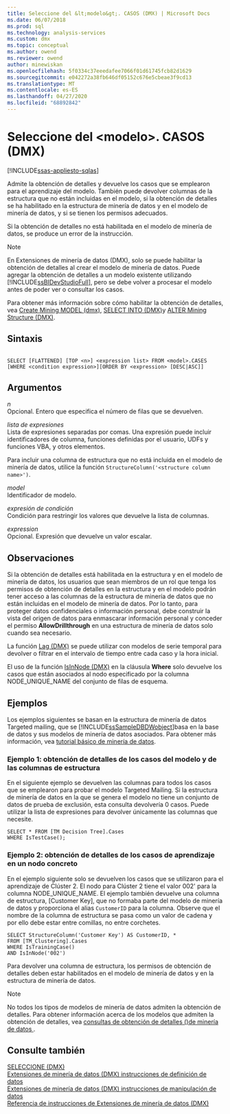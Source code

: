 ```yaml
---
title: Seleccione del &lt;modelo&gt;. CASOS (DMX) | Microsoft Docs
ms.date: 06/07/2018
ms.prod: sql
ms.technology: analysis-services
ms.custom: dmx
ms.topic: conceptual
ms.author: owend
ms.reviewer: owend
author: minewiskan
ms.openlocfilehash: 5f0334c37eeedafee7066f01d61745fcb82d1629
ms.sourcegitcommit: e042272a38fb646df05152c676e5cbeae3f9cd13
ms.translationtype: MT
ms.contentlocale: es-ES
ms.lasthandoff: 04/27/2020
ms.locfileid: "68892842"
---
```

# <a name="select-from-ltmodelgtcases-dmx"></a>Seleccione del &lt;modelo&gt;. CASOS (DMX)
[!INCLUDE[ssas-appliesto-sqlas](../includes/ssas-appliesto-sqlas.md)]

  Admite la obtención de detalles y devuelve los casos que se emplearon para el aprendizaje del modelo. También puede devolver columnas de la estructura que no están incluidas en el modelo, si la obtención de detalles se ha habilitado en la estructura de minería de datos y en el modelo de minería de datos, y si se tienen los permisos adecuados.  
  
 Si la obtención de detalles no está habilitada en el modelo de minería de datos, se produce un error de la instrucción.  
  
> [!NOTE]  
>  En Extensiones de minería de datos (DMX), solo se puede habilitar la obtención de detalles al crear el modelo de minería de datos. Puede agregar la obtención de detalles a un modelo existente utilizando [!INCLUDE[ssBIDevStudioFull](../includes/ssbidevstudiofull-md.md)], pero se debe volver a procesar el modelo antes de poder ver o consultar los casos.  
  
 Para obtener más información sobre cómo habilitar la obtención de detalles, vea [Create Mining MODEL &#40;dmx&#41;](../dmx/create-mining-model-dmx.md), [SELECT INTO &#40;DMX&#41;](../dmx/select-into-dmx.md)y [ALTER Mining Structure &#40;DMX&#41;](../dmx/alter-mining-structure-dmx.md).  
  
## <a name="syntax"></a>Sintaxis  
  
```  
  
SELECT [FLATTENED] [TOP <n>] <expression list> FROM <model>.CASES  
[WHERE <condition expression>][ORDER BY <expression> [DESC|ASC]]  
```  
  
## <a name="arguments"></a>Argumentos  
 *n*  
 Opcional. Entero que especifica el número de filas que se devuelven.  
  
 *lista de expresiones*  
 Lista de expresiones separadas por comas. Una expresión puede incluir identificadores de columna, funciones definidas por el usuario, UDFs y funciones VBA, y otros elementos.  
  
 Para incluir una columna de estructura que no está incluida en el modelo de minería de datos, utilice la función `StructureColumn('<structure column name>')`.  
  
 *model*  
 Identificador de modelo.  
  
 *expresión de condición*  
 Condición para restringir los valores que devuelve la lista de columnas.  
  
 *expression*  
 Opcional. Expresión que devuelve un valor escalar.  
  
## <a name="remarks"></a>Observaciones  
 Si la obtención de detalles está habilitada en la estructura y en el modelo de minería de datos, los usuarios que sean miembros de un rol que tenga los permisos de obtención de detalles en la estructura y en el modelo podrán tener acceso a las columnas de la estructura de minería de datos que no están incluidas en el modelo de minería de datos. Por lo tanto, para proteger datos confidenciales o información personal, debe construir la vista del origen de datos para enmascarar información personal y conceder el permiso **AllowDrillthrough** en una estructura de minería de datos solo cuando sea necesario.  
  
 La función [Lag &#40;DMX&#41;](../dmx/lag-dmx.md) se puede utilizar con modelos de serie temporal para devolver o filtrar en el intervalo de tiempo entre cada caso y la hora inicial.  
  
 El uso de la función [IsInNode &#40;DMX&#41;](../dmx/isinnode-dmx.md) en la cláusula **Where** solo devuelve los casos que están asociados al nodo especificado por la columna NODE_UNIQUE_NAME del conjunto de filas de esquema.  
  
## <a name="examples"></a>Ejemplos  
 Los ejemplos siguientes se basan en la estructura de minería de datos Targeted mailing, que se [!INCLUDE[ssSampleDBDWobject](../includes/sssampledbdwobject-md.md)]basa en la base de datos y sus modelos de minería de datos asociados. Para obtener más información, vea [tutorial básico de minería de datos](https://msdn.microsoft.com/library/6602edb6-d160-43fb-83c8-9df5dddfeb9c).  
  
### <a name="example-1-drillthrough-to-model-cases-and-structure-columns"></a>Ejemplo 1: obtención de detalles de los casos del modelo y de las columnas de estructura  
 En el siguiente ejemplo se devuelven las columnas para todos los casos que se emplearon para probar el modelo Targeted Mailing. Si la estructura de minería de datos en la que se genera el modelo no tiene un conjunto de datos de prueba de exclusión, esta consulta devolvería 0 casos. Puede utilizar la lista de expresiones para devolver únicamente las columnas que necesite.  
  
```  
SELECT * FROM [TM Decision Tree].Cases  
WHERE IsTestCase();  
```  
  
### <a name="example-2-drillthrough-to-training-cases-in-a-specific-node"></a>Ejemplo 2: obtención de detalles de los casos de aprendizaje en un nodo concreto  
 En el ejemplo siguiente solo se devuelven los casos que se utilizaron para el aprendizaje de Clúster 2. El nodo para Clúster 2 tiene el valor 002' para la columna NODE_UNIQUE_NAME. El ejemplo también devuelve una columna de estructura, [Customer Key], que no formaba parte del modelo de minería de datos y proporciona el alias `CustomerID` para la columna. Observe que el nombre de la columna de estructura se pasa como un valor de cadena y por ello debe estar entre comillas, no entre corchetes.  
  
```  
SELECT StructureColumn('Customer Key') AS CustomerID, *   
FROM [TM_Clustering].Cases  
WHERE IsTrainingCase()  
AND IsInNode('002')  
```  
  
 Para devolver una columna de estructura, los permisos de obtención de detalles deben estar habilitados en el modelo de minería de datos y en la estructura de minería de datos.  
  
> [!NOTE]  
>  No todos los tipos de modelos de minería de datos admiten la obtención de detalles. Para obtener información acerca de los modelos que admiten la obtención de detalles, vea [consultas de obtención de detalles &#40;&#41;de minería de datos ](https://docs.microsoft.com/analysis-services/data-mining/drillthrough-queries-data-mining).  
  
## <a name="see-also"></a>Consulte también  
 [SELECCIONE &#40;DMX&#41;](../dmx/select-dmx.md)   
 [Extensiones de minería de datos &#40;DMX&#41; instrucciones de definición de datos](../dmx/dmx-statements-data-definition.md)   
 [Extensiones de minería de datos &#40;DMX&#41; instrucciones de manipulación de datos](../dmx/dmx-statements-data-manipulation.md)   
 [Referencia de instrucciones de Extensiones de minería de datos &#40;DMX&#41;](../dmx/data-mining-extensions-dmx-statements.md)  
  
  
